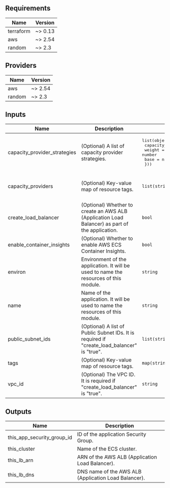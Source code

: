 ## Requirements

| Name | Version |
|------|---------|
| terraform | ~> 0.13 |
| aws | ~> 2.54 |
| random | ~> 2.3 |

## Providers

| Name | Version |
|------|---------|
| aws | ~> 2.54 |
| random | ~> 2.3 |

## Inputs

| Name | Description | Type | Default | Required |
|------|-------------|------|---------|:--------:|
| capacity\_provider\_strategies | (Optional) A list of capacity provider strategies. | <pre>list(object({<br>    capacity_provider = string<br>    weight            = number<br>    base              = number<br>  }))</pre> | `[]` | no |
| capacity\_providers | (Optional) Key-value map of resource tags. | `list(string)` | <pre>[<br>  "FARGATE",<br>  "FARGATE_SPOT"<br>]</pre> | no |
| create\_load\_balancer | (Optional) Whether to create an AWS ALB (Application Load Balancer) as part of the application. | `bool` | `true` | no |
| enable\_container\_insights | (Optional) Whether to enable AWS ECS Container Insights. | `bool` | `true` | no |
| environ | Environment of the application. It will be used to name the resources of this module. | `string` | n/a | yes |
| name | Name of the application. It will be used to name the resources of this module. | `string` | n/a | yes |
| public\_subnet\_ids | (Optional) A list of Public Subnet IDs. It is required if "create\_load\_balancer" is "true". | `list(string)` | `[]` | no |
| tags | (Optional) Key-value map of resource tags. | `map(string)` | `{}` | no |
| vpc\_id | (Optional) The VPC ID. It is required if "create\_load\_balancer" is "true". | `string` | `""` | no |

## Outputs

| Name | Description |
|------|-------------|
| this\_app\_security\_group\_id | ID of the application Security Group. |
| this\_cluster | Name of the ECS cluster. |
| this\_lb\_arn | ARN of the AWS ALB (Application Load Balancer). |
| this\_lb\_dns | DNS name of the AWS ALB (Application Load Balancer). |
